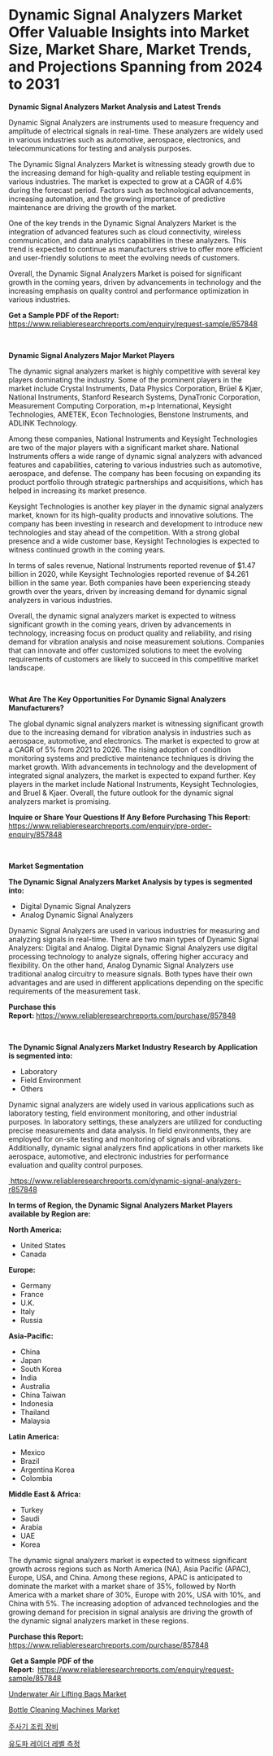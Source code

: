 <p><h1>Dynamic Signal Analyzers Market Offer Valuable Insights into Market Size, Market Share, Market Trends, and Projections Spanning from 2024 to 2031</h1></p><p><strong>Dynamic Signal Analyzers Market Analysis and Latest Trends</strong></p>
<p><p>Dynamic Signal Analyzers are instruments used to measure frequency and amplitude of electrical signals in real-time. These analyzers are widely used in various industries such as automotive, aerospace, electronics, and telecommunications for testing and analysis purposes.</p><p>The Dynamic Signal Analyzers Market is witnessing steady growth due to the increasing demand for high-quality and reliable testing equipment in various industries. The market is expected to grow at a CAGR of 4.6% during the forecast period. Factors such as technological advancements, increasing automation, and the growing importance of predictive maintenance are driving the growth of the market.</p><p>One of the key trends in the Dynamic Signal Analyzers Market is the integration of advanced features such as cloud connectivity, wireless communication, and data analytics capabilities in these analyzers. This trend is expected to continue as manufacturers strive to offer more efficient and user-friendly solutions to meet the evolving needs of customers.</p><p>Overall, the Dynamic Signal Analyzers Market is poised for significant growth in the coming years, driven by advancements in technology and the increasing emphasis on quality control and performance optimization in various industries.</p></p>
<p><strong>Get a Sample PDF of the Report:&nbsp;</strong> <a href="https://www.reliableresearchreports.com/enquiry/request-sample/857848">https://www.reliableresearchreports.com/enquiry/request-sample/857848</a></p>
<p>&nbsp;</p>
<p><strong>Dynamic Signal Analyzers Major Market Players</strong></p>
<p><p>The dynamic signal analyzers market is highly competitive with several key players dominating the industry. Some of the prominent players in the market include Crystal Instruments, Data Physics Corporation, Brüel & Kjær, National Instruments, Stanford Research Systems, DynaTronic Corporation, Measurement Computing Corporation, m+p International, Keysight Technologies, AMETEK, Econ Technologies, Benstone Instruments, and ADLINK Technology.</p><p>Among these companies, National Instruments and Keysight Technologies are two of the major players with a significant market share. National Instruments offers a wide range of dynamic signal analyzers with advanced features and capabilities, catering to various industries such as automotive, aerospace, and defense. The company has been focusing on expanding its product portfolio through strategic partnerships and acquisitions, which has helped in increasing its market presence.</p><p>Keysight Technologies is another key player in the dynamic signal analyzers market, known for its high-quality products and innovative solutions. The company has been investing in research and development to introduce new technologies and stay ahead of the competition. With a strong global presence and a wide customer base, Keysight Technologies is expected to witness continued growth in the coming years.</p><p>In terms of sales revenue, National Instruments reported revenue of $1.47 billion in 2020, while Keysight Technologies reported revenue of $4.261 billion in the same year. Both companies have been experiencing steady growth over the years, driven by increasing demand for dynamic signal analyzers in various industries.</p><p>Overall, the dynamic signal analyzers market is expected to witness significant growth in the coming years, driven by advancements in technology, increasing focus on product quality and reliability, and rising demand for vibration analysis and noise measurement solutions. Companies that can innovate and offer customized solutions to meet the evolving requirements of customers are likely to succeed in this competitive market landscape.</p></p>
<p>&nbsp;</p>
<p><strong>What Are The Key Opportunities For Dynamic Signal Analyzers Manufacturers?</strong></p>
<p><p>The global dynamic signal analyzers market is witnessing significant growth due to the increasing demand for vibration analysis in industries such as aerospace, automotive, and electronics. The market is expected to grow at a CAGR of 5% from 2021 to 2026. The rising adoption of condition monitoring systems and predictive maintenance techniques is driving the market growth. With advancements in technology and the development of integrated signal analyzers, the market is expected to expand further. Key players in the market include National Instruments, Keysight Technologies, and Bruel & Kjaer. Overall, the future outlook for the dynamic signal analyzers market is promising.</p></p>
<p><strong>Inquire or Share Your Questions If Any Before Purchasing This Report:</strong> <a href="https://www.reliableresearchreports.com/enquiry/pre-order-enquiry/857848">https://www.reliableresearchreports.com/enquiry/pre-order-enquiry/857848</a></p>
<p>&nbsp;</p>
<p><strong>Market Segmentation</strong></p>
<p><strong>The Dynamic Signal Analyzers Market Analysis by types is segmented into:</strong></p>
<p><ul><li>Digital Dynamic Signal Analyzers</li><li>Analog Dynamic Signal Analyzers</li></ul></p>
<p><p>Dynamic Signal Analyzers are used in various industries for measuring and analyzing signals in real-time. There are two main types of Dynamic Signal Analyzers: Digital and Analog. Digital Dynamic Signal Analyzers use digital processing technology to analyze signals, offering higher accuracy and flexibility. On the other hand, Analog Dynamic Signal Analyzers use traditional analog circuitry to measure signals. Both types have their own advantages and are used in different applications depending on the specific requirements of the measurement task.</p></p>
<p><strong>Purchase this Report:&nbsp;</strong><a href="https://www.reliableresearchreports.com/purchase/857848">https://www.reliableresearchreports.com/purchase/857848</a></p>
<p>&nbsp;</p>
<p><strong>The Dynamic Signal Analyzers Market Industry Research by Application is segmented into:</strong></p>
<p><ul><li>Laboratory</li><li>Field Environment</li><li>Others</li></ul></p>
<p><p>Dynamic signal analyzers are widely used in various applications such as laboratory testing, field environment monitoring, and other industrial purposes. In laboratory settings, these analyzers are utilized for conducting precise measurements and data analysis. In field environments, they are employed for on-site testing and monitoring of signals and vibrations. Additionally, dynamic signal analyzers find applications in other markets like aerospace, automotive, and electronic industries for performance evaluation and quality control purposes.</p></p>
<p><a href="https://www.reliableresearchreports.com/dynamic-signal-analyzers-r857848">&nbsp;https://www.reliableresearchreports.com/dynamic-signal-analyzers-r857848</a></p>
<p><strong>In terms of Region, the Dynamic Signal Analyzers Market Players available by Region are:</strong></p>
<p>
    <p> <strong> North America: </strong>
        <ul>
            <li>United States</li>
            <li>Canada</li>
        </ul>
        </p> 
    <p> <strong> Europe: </strong>
        <ul>
            <li>Germany</li>
            <li>France</li>
            <li>U.K.</li>
            <li>Italy</li>
            <li>Russia</li>
        </ul>
        </p> 
    <p> <strong> Asia-Pacific: </strong>
        <ul>
            <li>China</li>
            <li>Japan</li>
            <li>South Korea</li>
            <li>India</li>
            <li>Australia</li>
            <li>China Taiwan</li>
            <li>Indonesia</li>
            <li>Thailand</li>
            <li>Malaysia</li>
        </ul>
        </p> 
    <p> <strong> Latin America: </strong>
        <ul>
            <li>Mexico</li>
            <li>Brazil</li>
            <li>Argentina Korea</li>
            <li>Colombia</li>
        </ul>
        </p> 
    <p> <strong> Middle East & Africa: </strong>
        <ul>
            <li>Turkey</li>
            <li>Saudi</li>
            <li>Arabia</li>
            <li>UAE</li>
            <li>Korea</li>
        </ul>
    </p>
    </p>
<p><p>The dynamic signal analyzers market is expected to witness significant growth across regions such as North America (NA), Asia Pacific (APAC), Europe, USA, and China. Among these regions, APAC is anticipated to dominate the market with a market share of 35%, followed by North America with a market share of 30%, Europe with 20%, USA with 10%, and China with 5%. The increasing adoption of advanced technologies and the growing demand for precision in signal analysis are driving the growth of the dynamic signal analyzers market in these regions.</p></p>
<p><strong>Purchase this Report: </strong><a href="https://www.reliableresearchreports.com/purchase/857848">https://www.reliableresearchreports.com/purchase/857848</a></p>
<p>&nbsp;<strong>Get a Sample PDF of the Report:&nbsp;&nbsp;</strong><a href="https://www.reliableresearchreports.com/enquiry/request-sample/857848">https://www.reliableresearchreports.com/enquiry/request-sample/857848</a></p>
<p><strong></strong></p>
<p><p><a href="https://github.com/dx0328/Market-Research-Report-List-2/blob/main/underwater-air-lifting-bags-market.md">Underwater Air Lifting Bags Market</a></p><p><a href="https://github.com/Glendatilghmankmgz0rbhwpy/Market-Research-Report-List-2/blob/main/bottle-cleaning-machines-market.md">Bottle Cleaning Machines Market</a></p><p><a href="https://github.com/fernandotryO5lson96765/Market-Research-Report-List-1/blob/main/501392026661.md">주사기 조립 장비</a></p><p><a href="https://github.com/CliftonFisher9067/Market-Research-Report-List-1/blob/main/279383426660.md">유도파 레이더 레벨 측정</a></p></p>